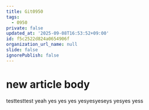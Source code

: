 ```yaml
---
title: Git0950
tags:
  - 0950
private: false
updated_at: '2025-09-08T16:53:52+09:00'
id: f5c2522d824a0654906f
organization_url_name: null
slide: false
ignorePublish: false
---
```

# new article body
testtesttest yeah
yes
yes
yes
yesyesyeseys
yesyes
yess
